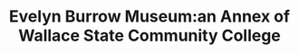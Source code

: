 ---
layout: repo
title: "Evelyn Burrow Museum:an Annex of Wallace State Community College"
id: 10507
permalink: repos/10507/
---